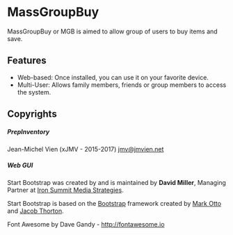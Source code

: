 # MassGroupBuy
MassGroupBuy or MGB is aimed to allow group of users to buy items and save.

## Features
* Web-based: Once installed, you can use it on your favorite device.
* Multi-User: Allows family members, friends or group members to access the system.

## Copyrights
##### PrepInventory
Jean-Michel Vien (xJMV - 2015-2017) <jmv@jmvien.net>

##### Web GUI
Start Bootstrap was created by and is maintained by **David Miller**, Managing Partner at [Iron Summit Media Strategies](http://www.ironsummitmedia.com/).

Start Bootstrap is based on the [Bootstrap](http://getbootstrap.com/) framework created by [Mark Otto](https://twitter.com/mdo) and [Jacob Thorton](https://twitter.com/fat).

Font Awesome by Dave Gandy - http://fontawesome.io